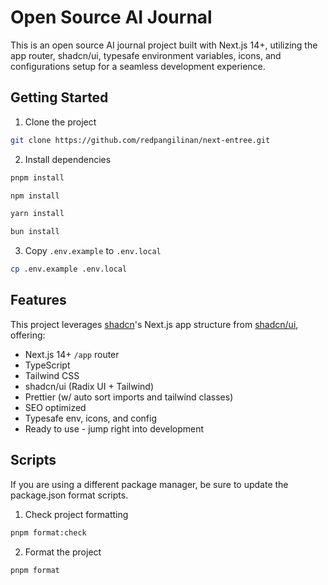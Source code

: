 # Open Source AI Journal

This is an open source AI journal project built with Next.js 14+, utilizing the app router, shadcn/ui, typesafe environment variables, icons, and configurations setup for a seamless development experience.

## Getting Started

1. Clone the project

```bash
git clone https://github.com/redpangilinan/next-entree.git
```

2. Install dependencies

```bash
pnpm install
```

```bash
npm install
```

```bash
yarn install
```

```bash
bun install
```

3. Copy `.env.example` to `.env.local`

```bash
cp .env.example .env.local
```

## Features

This project leverages [shadcn](https://github.com/shadcn)'s Next.js app structure from [shadcn/ui](https://ui.shadcn.com/), offering:

- Next.js 14+ `/app` router
- TypeScript
- Tailwind CSS
- shadcn/ui (Radix UI + Tailwind)
- Prettier (w/ auto sort imports and tailwind classes)
- SEO optimized
- Typesafe env, icons, and config
- Ready to use - jump right into development

## Scripts

If you are using a different package manager, be sure to update the package.json format scripts.

1. Check project formatting

```bash
pnpm format:check
```

2. Format the project

```bash
pnpm format
```
